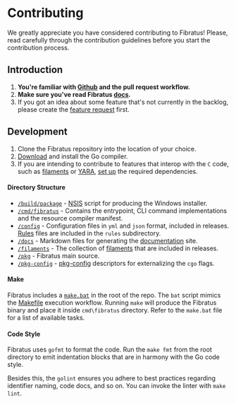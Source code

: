 # Contributing

We greatly appreciate you have considered contributing to Fibratus! Please, read carefully through the contribution guidelines before you start the contribution process.

## Introduction

1. **You're familiar with [Github](https://github.com) and the pull request workflow.**
2. **Make sure you've read Fibratus [docs](https://www.fibratus.io).**
3. If you got an idea about some feature that's not currently in the backlog, please create the [feature request](https://github.com/rabbitstack/fibratus/issues/new) first.

## Development

1. Clone the Fibratus repository into the location of your choice.
2. [Download](https://golang.org/dl/) and install the Go compiler.
3. If you are intending to contribute to features that interop with the `C` code, such as [filaments](https://www.fibratus.io/#/filaments/introduction) or [YARA](https://www.fibratus.io/#/yara/introduction), [set up](https://www.fibratus.io/#/setup/installation?id=installing-dependencies) the required dependencies.

#### Directory Structure

- [`/build/package`](/build/package) - [NSIS](https://nsis.sourceforge.io/Main_Page) script for producing the Windows installer.
- [`/cmd/fibratus`](/cmd/fibratus) - Contains the entrypoint, CLI command implementations and the resource compiler manifest.
- [`/config`](/config) - Configuration files in `yml` and `json` format, included in releases. [Rules](https://www.fibratus.io/#/filters/rules) files are included in the `rules` subdirectory.
- [`/docs`](/docs) - Markdown files for generating the [documentation](https://www.fibratus.io/) site.
- [`/filaments`](/filaments) - The collection of [filaments](https://www.fibratus.io/#/filaments/introduction) that are included in releases.
- [`/pkg`](/pkg) - Fibratus main source.
- [`/pkg-config`](/pkg-config) - [pkg-config](https://www.freedesktop.org/wiki/Software/pkg-config/) descriptors for externalizing the `cgo` flags.

#### Make

Fibratus includes a [`make.bat`](/make.bat) in the root of the repo. The `bat` script mimics the [Makefile](https://www.gnu.org/software/make/manual/html_node/Introduction.html) execution workflow.
Running `make` will produce the Fibratus binary and place it inside `cmd\fibratus` directory. Refer to the `make.bat` file for a list of available tasks.

#### Code Style

Fibratus uses `gofmt` to format the code. Run the `make fmt` from the root directory to emit indentation blocks that are in harmony with the Go code style.

Besides this, the `golint` ensures you adhere to best practices regarding identifier naming, code docs, and so on. You can invoke the linter with `make lint`.
